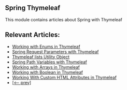 ## Spring Thymeleaf 

This module contains articles about Spring with Thymeleaf

## Relevant Articles:

- [Working with Enums in Thymeleaf](https://www.baeldung.com/thymeleaf-enums)
- [Spring Request Parameters with Thymeleaf](https://www.baeldung.com/spring-thymeleaf-request-parameters)
- [Thymeleaf lists Utility Object](https://www.baeldung.com/thymeleaf-lists-utility)
- [Spring Path Variables with Thymeleaf](https://www.baeldung.com/spring-thymeleaf-path-variables)
- [Working with Arrays in Thymeleaf](https://www.baeldung.com/thymeleaf-arrays)
- [Working with Boolean in Thymeleaf](https://www.baeldung.com/thymeleaf-boolean)
- [Working With Custom HTML Attributes in Thymeleaf](https://www.baeldung.com/thymeleaf-custom-html-attributes)
- [[<-- prev]](/spring-thymeleaf)
